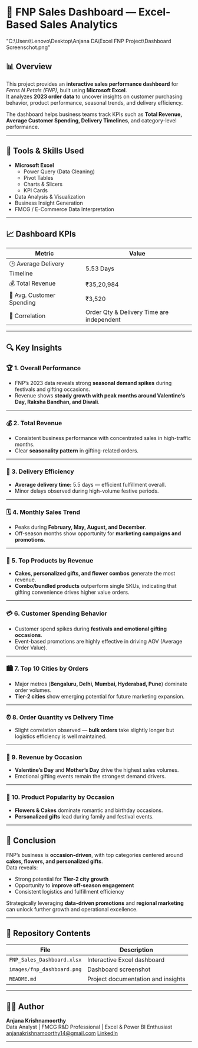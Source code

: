 # 💐 FNP Sales Dashboard — Excel-Based Sales Analytics
"C:\Users\Lenovo\Desktop\Anjana DA\Excel FNP Project\Dashboard Screenschot.png"

## 📊 Overview
This project provides an **interactive sales performance dashboard** for *Ferns N Petals (FNP)*, built using **Microsoft Excel**.  
It analyzes **2023 order data** to uncover insights on customer purchasing behavior, product performance, seasonal trends, and delivery efficiency.

The dashboard helps business teams track KPIs such as **Total Revenue, Average Customer Spending, Delivery Timelines**, and category-level performance.

---

## 🧰 Tools & Skills Used
- **Microsoft Excel**
  - Power Query (Data Cleaning)
  - Pivot Tables
  - Charts & Slicers
  - KPI Cards
- Data Analysis & Visualization
- Business Insight Generation
- FMCG / E-Commerce Data Interpretation

---

## 📈 Dashboard KPIs
| Metric | Value |
|--------|--------|
| 🕒 Average Delivery Timeline | 5.53 Days |
| 💰 Total Revenue | ₹35,20,984 |
| 👥 Avg. Customer Spending | ₹3,520 |
| 🔄 Correlation | Order Qty & Delivery Time are independent |

---

## 🔍 Key Insights

### 🏆 1. Overall Performance
- FNP’s 2023 data reveals strong **seasonal demand spikes** during festivals and gifting occasions.  
- Revenue shows **steady growth with peak months around Valentine’s Day, Raksha Bandhan, and Diwali**.

---

### 💰 2. Total Revenue
- Consistent business performance with concentrated sales in high-traffic months.  
- Clear **seasonality pattern** in gifting-related orders.

---

### 🚚 3. Delivery Efficiency
- **Average delivery time:** 5.5 days — efficient fulfillment overall.  
- Minor delays observed during high-volume festive periods.

---

### 🗓️ 4. Monthly Sales Trend
- Peaks during **February, May, August, and December**.  
- Off-season months show opportunity for **marketing campaigns and promotions**.

---

### 🎁 5. Top Products by Revenue
- **Cakes, personalized gifts, and flower combos** generate the most revenue.  
- **Combo/bundled products** outperform single SKUs, indicating that gifting convenience drives higher value orders.

---

### 💳 6. Customer Spending Behavior
- Customer spend spikes during **festivals and emotional gifting occasions**.  
- Event-based promotions are highly effective in driving AOV (Average Order Value).

---

### 🏙️ 7. Top 10 Cities by Orders
- Major metros (**Bengaluru, Delhi, Mumbai, Hyderabad, Pune**) dominate order volumes.  
- **Tier-2 cities** show emerging potential for future marketing expansion.

---

### ⏰ 8. Order Quantity vs Delivery Time
- Slight correlation observed — **bulk orders** take slightly longer but logistics efficiency is well maintained.

---

### 🎉 9. Revenue by Occasion
- **Valentine’s Day** and **Mother’s Day** drive the highest sales volumes.  
- Emotional gifting events remain the strongest demand drivers.

---

### 🌸 10. Product Popularity by Occasion
- **Flowers & Cakes** dominate romantic and birthday occasions.  
- **Personalized gifts** lead during family and festival events.

---

## 🧩 Conclusion
FNP’s business is **occasion-driven**, with top categories centered around **cakes, flowers, and personalized gifts**.  
Data reveals:
- Strong potential for **Tier-2 city growth**
- Opportunity to **improve off-season engagement**
- Consistent logistics and fulfillment efficiency

Strategically leveraging **data-driven promotions** and **regional marketing** can unlock further growth and operational excellence.

---

## 📂 Repository Contents
| File | Description |
|------|--------------|
| `FNP_Sales_Dashboard.xlsx` | Interactive Excel dashboard |
| `images/fnp_dashboard.png` | Dashboard screenshot |
| `README.md` | Project documentation and insights |

---

## 👩‍💻 Author
**Anjana Krishnamoorthy**  
Data Analyst | FMCG R&D Professional | Excel & Power BI Enthusiast  
 anjanakrishnamoorthy14@gmail.com
 [LinkedIn](https://www.linkedin.com/in/anjana-krishnamoorthy/)

---


